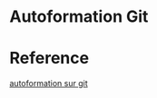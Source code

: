 # Autoformation Git


# Reference 

[autoformation sur git](https://www.atlassian.com/git/tutorials)